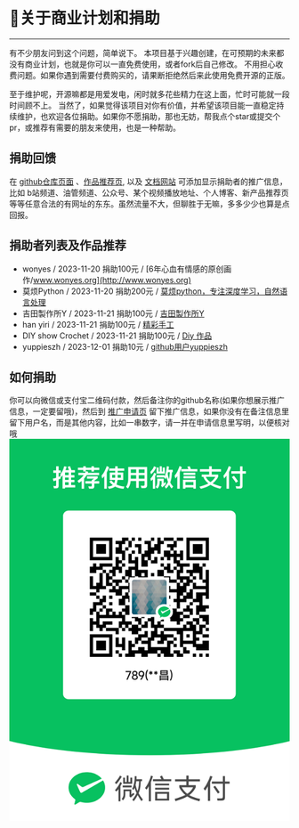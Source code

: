 # 👑关于商业计划和捐助
  
---- 

有不少朋友问到这个问题，简单说下。 本项目基于兴趣创建，在可预期的未来都没有商业计划，也就是你可以一直免费使用，或者fork后自己修改。
不用担心收费问题。如果你遇到需要付费购买的，请果断拒绝然后来此使用免费开源的正版。

至于维护呢，开源嘛都是用爱发电，闲时就多花些精力在这上面，忙时可能就一段时间顾不上。
当然了，如果觉得该项目对你有价值，并希望该项目能一直稳定持续维护，也欢迎各位捐助。如果你不愿捐助，那也无妨，帮我点个star或提交个pr，或推荐有需要的朋友来使用，也是一种帮助。

## 捐助回馈
在 [github仓库页面](https://github.com/jianchang512/pyvideotrans/blob/main/about.md) 、[作品推荐页](https://github.com/jianchang512/pyvideotrans/blob/main/contr.md), 以及 [文档网站](http://v.wonyes.org/contr) 可添加显示捐助者的推广信息，比如 b站频道、油管频道、公众号、某个视频播放地址、个人博客、新产品推荐页等等任意合法的有网址的东东。虽然流量不大，但聊胜于无嘛，多多少少也算是点回报。


## 捐助者列表及作品推荐

-  wonyes  / 2023-11-20 捐助100元 / [6年心血有情感的原创画作/www.wonyes.org](http://www.wonyes.org)
-  莫烦Python  / 2023-11-20 捐助200元 / [莫烦python，专注深度学习，自然语言处理](https://www.youtube.com/@MorvanZhou)
- 吉田製作所Y  / 2023-11-21 捐助100元 / [吉田製作所Y](https://www.youtube.com/@yoshidaaaaaaaaaaaaaaaaaaaaaaaa)
- han yiri  / 2023-11-21 捐助100元 / [精彩手工](https://www.youtube.com/@hanyiri6544)
- DIY show Crochet  / 2023-11-21 捐助100元 / [Diy 作品](https://www.youtube.com/@DIYshoww)
- yuppieszh / 2023-12-01 捐助10元 / [github用户yuppieszh](https://github.com/yuppieszh)
 
## 如何捐助

你可以向微信或支付宝二维码付款，然后备注你的github名称(如果你想展示推广信息，一定要留哦)，然后到 [推广申请页](https://github.com/jianchang512/pyvideotrans/issues/80) 留下推广信息，如果你没有在备注信息里留下用户名，而是其他内容，比如一串数字，请一并在申请信息里写明，以便核对哦
![](./images/wx.png)
